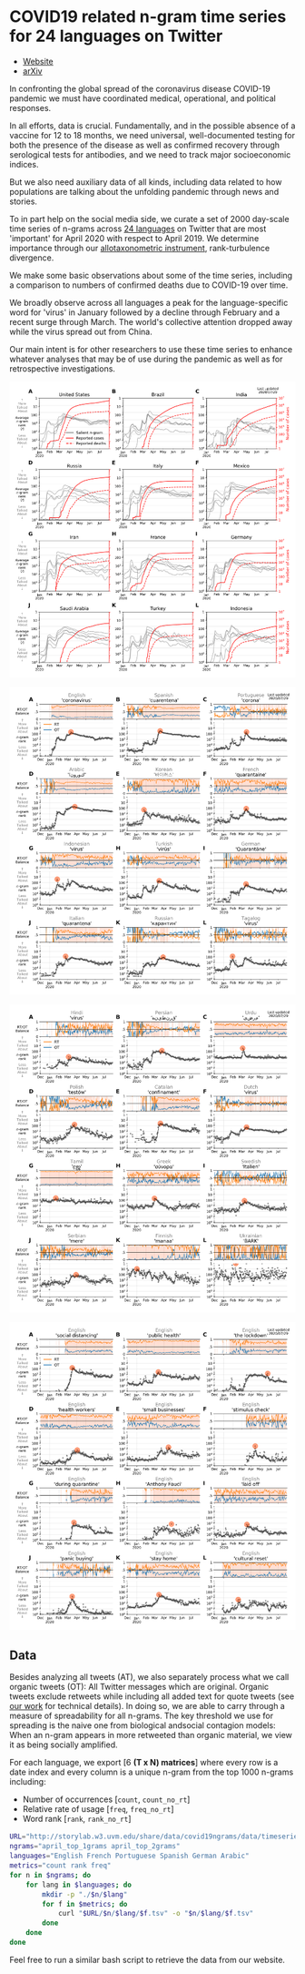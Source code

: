 # COVID19 related n-gram time series for 24 languages on Twitter

- [Website](http://compstorylab.org/covid19ngrams/) 
- [arXiv](https://arxiv.org/abs/2003.12614)

In confronting the global spread of the coronavirus disease COVID-19 pandemic 
we must have coordinated medical, operational, and political responses.

In all efforts, data is crucial. 
Fundamentally, and in the possible absence of a vaccine for 12 to 18 months, 
we need universal, well-documented testing for both the presence of the disease 
as well as confirmed recovery through serological tests for antibodies, 
and we need to track major socioeconomic indices.

But we also need auxiliary data of all kinds, 
including data related to how populations are talking about 
the unfolding pandemic through news and stories.

To in part help on the social media side, we curate a set of 2000 day-scale 
time series of n-grams across [24 languages](languages.csv) 
on Twitter that are most 'important' 
for April 2020 with respect to April 2019. 
We determine importance through our 
[allotaxonometric instrument](https://arxiv.org/abs/2002.09770), 
rank-turbulence divergence.

We make some basic observations about some of the time series, 
including a comparison to numbers of confirmed deaths due to COVID-19 over time.

We broadly observe across all languages a peak for the language-specific word for 'virus' 
in January followed by a decline through February and a recent surge through March. 
The world's collective attention dropped away while the virus spread out from China.

Our main intent is for other researchers to use these time series 
to enhance whatever analyses that may be of use during the pandemic 
as well as for retrospective investigations.

![coronagrams_cases](plots/coronagrams_cases.png)

![contagiograms1](plots/contagiograms_samples_1grams_12.png)

![contagiograms2](plots/contagiograms_samples_1grams_24.png)

![contagiograms22](plots/contagiograms_samples_2grams.png)

## Data 

Besides analyzing all tweets (AT), 
we also separately process what we call organic tweets (OT):
All Twitter messages which are original.
Organic tweets exclude retweets while including 
all added text for quote tweets
(see [our work](https://arxiv.org/abs/2003.03667) for technical details). 
In doing so, we are able to carry through a measure 
of spreadability for all n-grams.
The key threshold we use for spreading is the naive one from 
biological andsocial contagion models: 
When an n-gram appears in more retweeted than organic material,
we view it as being socially amplified.

For each language, 
we export [6 **(T x N) matrices**]
where every row is a date index and every column is a unique n-gram
from the top 1000 n-grams including:

- Number of occurrences [`count`, `count_no_rt`]
- Relative rate of usage [`freq`, `freq_no_rt`]
- Word rank [`rank`, `rank_no_rt`]

```bash
URL="http://storylab.w3.uvm.edu/share/data/covid19ngrams/data/timeseries"
ngrams="april_top_1grams april_top_2grams"
languages="English French Portuguese Spanish German Arabic"
metrics="count rank freq"
for n in $ngrams; do
    for lang in $languages; do
        mkdir -p "./$n/$lang"
        for f in $metrics; do
            curl "$URL/$n/$lang/$f.tsv" -o "$n/$lang/$f.tsv"
        done
    done
done
```
Feel free to run a similar bash script to retrieve the data from our website.
